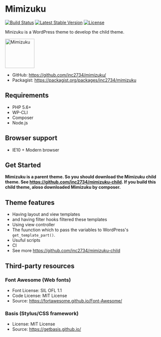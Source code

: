 # Mimizuku

[![Build Status](https://travis-ci.org/inc2734/mimizuku.svg?branch=master)](https://travis-ci.org/inc2734/mimizuku)
[![Latest Stable Version](https://poser.pugx.org/inc2734/mimizuku/v/stable)](https://packagist.org/packages/inc2734/mimizuku)
[![License](https://poser.pugx.org/inc2734/mimizuku/license)](https://packagist.org/packages/inc2734/mimizuku)

Minizuku is a WordPress theme to develop the child theme.

<img src="https://cdn.rawgit.com/inc2734/mimizuku/develop/src/images/mimizuku.svg" alt="Mimizuku" width="96px">

* GitHub: https://github.com/inc2734/mimizuku/
* Packagist: https://packagist.org/packages/inc2734/mimizuku

## Requirements
* PHP 5.6+
* WP-CLI
* Composer
* Node.js

## Browser support
* IE10 + Modern browser

## Get Started
**Mimizuku is a parent theme. So you should download the Mimizuku child theme. See https://github.com/inc2734/mimizuku-child. If you build this child theme, aloso downloaded Mimizuku by composer.**

## Theme features
* Having layout and view templates
* and having filter hooks filtered these templates
* Using view controller
* The fuunction which to pass the variables to WordPress's `get_template_part()`.
* Usuful scripts
* CI
* See more https://github.com/inc2734/mimizuku-child

## Third-party resources

### Font Awesome (Web fonts)
* Font License: SIL OFL 1.1
* Code License: MIT License
* Source: https://fortawesome.github.io/Font-Awesome/

### Basis (Stylus/CSS framework)
* License: MIT License
* Source: https://getbasis.github.io/
